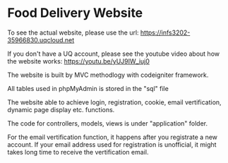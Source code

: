 # Food Delivery Website

To see the actual website, please use the url: https://infs3202-35966830.uqcloud.net

If you don't have a UQ account, please see the youtube video about how the website works: https://youtu.be/yUJ9IW_iuj0

The website is built by MVC methodlogy with codeigniter framework.

All tables used in phpMyAdmin is stored in the "sql" file

The website able to achieve login, registration, cookie, email vertification, dynamic page display etc. functions.

The code for controllers, models, views is under "application" folder.

For the email vertification function, it happens after you registrate a new account. If your email address used for registration is unofficial, it might takes long time to receive the vertification email.
